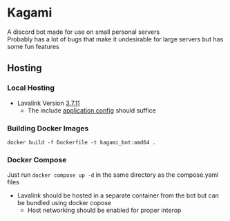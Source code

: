 # Kagami
A discord bot made for use on small personal servers \
Probably has a lot of bugs that make it undesirable for large servers but has some fun features
## Hosting
### Local Hosting
- Lavalink Version [3.7.11](https://github.com/lavalink-devs/Lavalink/releases/tag/3.7.11)
  - The include [application config](./lavalink/application.yml) should suffice
### Building Docker Images
`docker build -f Dockerfile -t kagami_bot:amd64 .`

### Docker Compose

Just run `docker compose up -d` in the same directory as the compose.yaml files
- Lavalink should be hosted in a separate container from the bot but can be bundled using docker copose
  - Host networking should be enabled for proper interop
